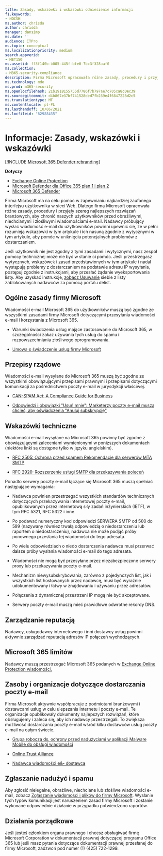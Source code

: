 ```yaml
---
title: Zasady, wskazówki i wskazówki odniesienie informacji
f1.keywords:
- NOCSH
ms.author: chrisda
author: chrisda
manager: dansimp
ms.date: ''
audience: ITPro
ms.topic: conceptual
ms.localizationpriority: medium
search.appverid:
- MET150
ms.assetid: ff3f140b-b005-445f-bfe0-7bc3f328aaf0
ms.collection:
- M365-security-compliance
description: Firma Microsoft opracowała różne zasady, procedury i przyjęły szereg najlepszych rozwiązań branżowych, aby chronić naszych użytkowników przed obraźliwymi, niechcianymi i złośliwymi wiadomościami e-mail.
ms.technology: mdo
ms.prod: m365-security
ms.openlocfilehash: 21b1918155755d7786f7b797ae7c705ca8c0ec39
ms.sourcegitcommit: d4b867e37bf741528ded7fb289e4f6847228d2c5
ms.translationtype: MT
ms.contentlocale: pl-PL
ms.lasthandoff: 10/06/2021
ms.locfileid: "62988435"
---
```

# <a name="reference-policies-practices-and-guidelines"></a>Informacje: Zasady, wskazówki i wskazówki

[!INCLUDE [Microsoft 365 Defender rebranding](../includes/microsoft-defender-for-office.md)]

**Dotyczy**
- [Exchange Online Protection](exchange-online-protection-overview.md)
- [Microsoft Defender dla Office 365 plan 1 i plan 2](defender-for-office-365.md)
- [Microsoft 365 Defender](../defender/microsoft-365-defender.md)

Firma Microsoft ma na celu pomoc w zapewnianiu najbardziej zaufanego interfejsu użytkownika w sieci Web. Dlatego firma Microsoft opracowała różne zasady, procedury i przyjęły szereg najlepszych rozwiązań branżowych, aby chronić naszych użytkowników przed obraźliwymi, niechcianymi i złośliwymi wiadomościami e-mail. Nadawcy próbujący wysłać wiadomość e-mail do użytkowników powinni upewnić się, że w pełni rozumieją wskazówki w tym artykule i ich nasuną zgodnie z wytycznymi w tym artykule, aby pomóc w uniknięciu potencjalnych problemów z dostarczaniem.

Jeśli użytkownik nie jest zgodny z tymi zasadami i wytycznymi, nasz zespół pomocy technicznej może nie być w stanie ci pomóc. Jeśli przestrzegasz wytycznych, wskazówek i zasad przedstawionych w tym artykule i nadal występują problemy z dostarczaniem na podstawie adresu IP wysyłania, postępuj zgodnie z instrukcjami, aby przesłać żądanie wyeksportowania listy. Aby uzyskać instrukcje, [zobacz Usuwanie](use-the-delist-portal-to-remove-yourself-from-the-office-365-blocked-senders-lis.md) siebie z listy zablokowanych nadawców za pomocą portalu delist.

## <a name="general-microsoft-policies"></a>Ogólne zasady firmy Microsoft

Wiadomości e-mail Microsoft 365 do użytkowników muszą być zgodne ze wszystkimi zasadami firmy Microsoft dotyczącymi przesyłania wiadomości e-mail i korzystania z Microsoft 365.

- Warunki świadczenia usług mające zastosowanie do Microsoft 365, w szczególności zakaz używania tych usług do spamu i rozpowszechniania złośliwego oprogramowania.

- [Umowa o świadczenie usług firmy Microsoft](https://www.microsoft.com/servicesagreement/)

## <a name="governmental-regulations"></a>Przepisy rządowe

Wiadomości e-mail wysyłane do Microsoft 365 muszą być zgodne ze wszystkimi obowiązującymi przepisami prawnymi i przepisami dotyczącymi komunikacji za pośrednictwem poczty e-mail w jurysdykcji właściwej.

- [CAN-SPAM Act: A Compliance Guide for Business](https://www.ftc.gov/tips-advice/business-center/guidance/can-spam-act-compliance-guide-business)

- [Odpowiedzi i obowiązki "Usuń mnie": Marketerzy poczty e-mail muszą chcieć, aby oświadczenia "Anuluj subskrypcję"](https://www.lawpublish.com/ftc-emai-marketers-unsubscribe-claims.html)

## <a name="technical-guidelines"></a>Wskazówki techniczne

Wiadomości e-mail wysyłane na Microsoft 365 powinny być zgodne z obowiązującymi zaleceniami wymienionymi w poniższych dokumentach (niektóre linki są dostępne tylko w języku angielskim).

- [RFC 2505: Ochrona przed spamem Rekomendacje dla serwerów MTA SMTP](https://www.ietf.org/rfc/rfc2505.txt)

- [RFC 2920: Rozszerzenie usługi SMTP dla przekazywania poleceń](https://www.ietf.org/rfc/rfc2920.txt)

Ponadto serwery poczty e-mail łączące się Microsoft 365 muszą spełniać następujące wymagania:

- Nadawca powinien przestrzegać wszystkich standardów technicznych dotyczących przekazywania internetowej poczty e-mail, opublikowanych przez internetową siły zadań inżynierskich (IETF), w tym RFC 5321, RFC 5322 i inne.

- Po podawać numeryczny kod odpowiedzi SERWERA SMTP od 500 do 599 (nazywany również trwałą odpowiedzią o niedostarczeniu lub raportem o niedostarczeniu), nadawca nie może podjąć próby ponownego przesłania tej wiadomości do tego adresata.

- Po wielu odpowiedziach o niedo dostarczenia nadawca musi przerwać dalsze próby wysłania wiadomości e-mail do tego adresata.

- Wiadomości nie mogą być przesyłane przez niezabezpieczone serwery proxy lub przekazywania poczty e-mail.

- Mechanizm niewysubskrybowania, zarówno z pojedynczych list, jak i wszystkich list hostowanych przez nadawcę, musi być wyraźnie udokumentowany i łatwy w znajdowaniu i używaniu przez adresatów.

- Połączenia z dynamicznej przestrzeni IP mogą nie być akceptowane.

- Serwery poczty e-mail muszą mieć prawidłowe odwrotne rekordy DNS.

## <a name="reputation-management"></a>Zarządzanie reputacją

Nadawcy, usługodawcy internetowego i inni dostawcy usług powinni aktywnie zarządzać reputacją adresów IP połączeń wychodzących.

## <a name="microsoft-365-limits"></a>Microsoft 365 limitów

Nadawcy muszą przestrzegać Microsoft 365 podanych w [Exchange Online Protection wiadomości.](/office365/servicedescriptions/exchange-online-protection-service-description/exchange-online-protection-limits)

## <a name="email-delivery-resources-and-organizations"></a>Zasoby i organizacje dotyczące dostarczania poczty e-mail

Firma Microsoft aktywnie współpracuje z podmiotami branżowymi i dostawcami usług w celu ulepszania internetu i poczty e-mail. Te organizacje opublikowały dokumenty najlepszych rozwiązań, które obsługujemy i zaleca się, aby ich nadawcy przestrzegali. To zwiększa możliwość dostarczania poczty e-mail wśród kilku dostawców usług poczty e-mail na całym świecie.

- [Grupa robocza ds. ochrony przed nadużyciami w aplikacji Malware Mobile do obsługi wiadomości](https://www.m3aawg.org/)

- [Online Trust Alliance](https://www.internetsociety.org/ota/)

- [Nadawca wiadomości e&- dostawca](https://www.espcoalition.org/)

## <a name="abuse-and-spam-reporting"></a>Zgłaszanie nadużyć i spamu

Aby zgłosić nielegalne, obraźliwe, niechciane lub złośliwe wiadomości e-mail, zobacz [Zgłaszanie wiadomości i plików do firmy Microsoft](report-junk-email-messages-to-microsoft.md). Wysłanie tych typów komunikacji jest naruszeniem zasad firmy Microsoft i zostanie wykonane odpowiednie działanie w przypadku potwierdzono raportów.

## <a name="law-enforcement"></a>Działania porządkowe

Jeśli jesteś członkiem organu prawnego i chcesz obsługiwać firmę Microsoft Corporation w dokumentacji prawnej dotyczącej programu Office 365 lub jeśli masz pytania dotyczące dokumentacji prawnej przesłanej do firmy Microsoft, zadzwoń pod numer (1) (425) 722-1299.